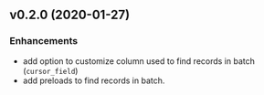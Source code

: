 ## v0.2.0 (2020-01-27)

### Enhancements

- add option to customize column used to find records in batch (`cursor_field`)
- add preloads to find records in batch.
